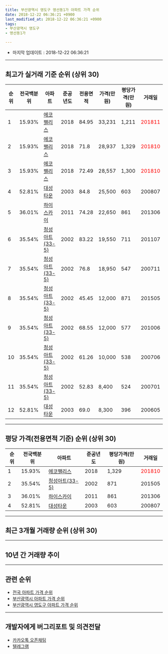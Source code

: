 ```yaml
---
title: 부산광역시 영도구 영선동1가 아파트 가격 순위
date: 2018-12-22 06:36:21 +0900
last_modified_at: 2018-12-22 06:36:21 +0900
tags:
- 부산광역시 영도구
- 영선동1가

---
```


* 마지막 업데이트 : 2018-12-22 06:36:21

---

## 최고가 실거래 기준 순위 (상위 30)


|순위|전국백분위|아파트|준공년도|전용면적|가격(만원)|평당가격(만원)|거래일|
|---|---|---|---|---|---|---|---|
|1|15.93%|[에코팰리스](https://search.naver.com/search.naver?query=%EB%B6%80%EC%82%B0%EA%B4%91%EC%97%AD%EC%8B%9C+%EC%98%81%EB%8F%84%EA%B5%AC+%EC%98%81%EC%84%A0%EB%8F%991%EA%B0%80+%EC%97%90%EC%BD%94%ED%8C%B0%EB%A6%AC%EC%8A%A4)|2018|84.95|33,231|1,211|<span style="color:red">201811</span>|
|2|15.93%|[에코팰리스](https://search.naver.com/search.naver?query=%EB%B6%80%EC%82%B0%EA%B4%91%EC%97%AD%EC%8B%9C+%EC%98%81%EB%8F%84%EA%B5%AC+%EC%98%81%EC%84%A0%EB%8F%991%EA%B0%80+%EC%97%90%EC%BD%94%ED%8C%B0%EB%A6%AC%EC%8A%A4)|2018|71.8|28,937|1,329|<span style="color:red">201810</span>|
|3|15.93%|[에코팰리스](https://search.naver.com/search.naver?query=%EB%B6%80%EC%82%B0%EA%B4%91%EC%97%AD%EC%8B%9C+%EC%98%81%EB%8F%84%EA%B5%AC+%EC%98%81%EC%84%A0%EB%8F%991%EA%B0%80+%EC%97%90%EC%BD%94%ED%8C%B0%EB%A6%AC%EC%8A%A4)|2018|72.49|28,557|1,300|<span style="color:red">201810</span>|
|4|52.81%|[대성타운](https://search.naver.com/search.naver?query=%EB%B6%80%EC%82%B0%EA%B4%91%EC%97%AD%EC%8B%9C+%EC%98%81%EB%8F%84%EA%B5%AC+%EC%98%81%EC%84%A0%EB%8F%991%EA%B0%80+%EB%8C%80%EC%84%B1%ED%83%80%EC%9A%B4)|2003|84.8|25,500|603|200807|
|5|36.01%|[하이스카이](https://search.naver.com/search.naver?query=%EB%B6%80%EC%82%B0%EA%B4%91%EC%97%AD%EC%8B%9C+%EC%98%81%EB%8F%84%EA%B5%AC+%EC%98%81%EC%84%A0%EB%8F%991%EA%B0%80+%ED%95%98%EC%9D%B4%EC%8A%A4%EC%B9%B4%EC%9D%B4)|2011|74.28|22,650|861|201306|
|6|35.54%|[청성아트(33-5)](https://search.naver.com/search.naver?query=%EB%B6%80%EC%82%B0%EA%B4%91%EC%97%AD%EC%8B%9C+%EC%98%81%EB%8F%84%EA%B5%AC+%EC%98%81%EC%84%A0%EB%8F%991%EA%B0%80+%EC%B2%AD%EC%84%B1%EC%95%84%ED%8A%B8%2833-5%29)|2002|83.22|19,550|711|201107|
|7|35.54%|[청성아트(33-5)](https://search.naver.com/search.naver?query=%EB%B6%80%EC%82%B0%EA%B4%91%EC%97%AD%EC%8B%9C+%EC%98%81%EB%8F%84%EA%B5%AC+%EC%98%81%EC%84%A0%EB%8F%991%EA%B0%80+%EC%B2%AD%EC%84%B1%EC%95%84%ED%8A%B8%2833-5%29)|2002|76.8|18,950|547|200711|
|8|35.54%|[청성아트(33-5)](https://search.naver.com/search.naver?query=%EB%B6%80%EC%82%B0%EA%B4%91%EC%97%AD%EC%8B%9C+%EC%98%81%EB%8F%84%EA%B5%AC+%EC%98%81%EC%84%A0%EB%8F%991%EA%B0%80+%EC%B2%AD%EC%84%B1%EC%95%84%ED%8A%B8%2833-5%29)|2002|45.45|12,000|871|201505|
|9|35.54%|[청성아트(33-5)](https://search.naver.com/search.naver?query=%EB%B6%80%EC%82%B0%EA%B4%91%EC%97%AD%EC%8B%9C+%EC%98%81%EB%8F%84%EA%B5%AC+%EC%98%81%EC%84%A0%EB%8F%991%EA%B0%80+%EC%B2%AD%EC%84%B1%EC%95%84%ED%8A%B8%2833-5%29)|2002|68.55|12,000|577|201006|
|10|35.54%|[청성아트(33-5)](https://search.naver.com/search.naver?query=%EB%B6%80%EC%82%B0%EA%B4%91%EC%97%AD%EC%8B%9C+%EC%98%81%EB%8F%84%EA%B5%AC+%EC%98%81%EC%84%A0%EB%8F%991%EA%B0%80+%EC%B2%AD%EC%84%B1%EC%95%84%ED%8A%B8%2833-5%29)|2002|61.26|10,000|538|200706|
|11|35.54%|[청성아트(33-5)](https://search.naver.com/search.naver?query=%EB%B6%80%EC%82%B0%EA%B4%91%EC%97%AD%EC%8B%9C+%EC%98%81%EB%8F%84%EA%B5%AC+%EC%98%81%EC%84%A0%EB%8F%991%EA%B0%80+%EC%B2%AD%EC%84%B1%EC%95%84%ED%8A%B8%2833-5%29)|2002|52.83|8,400|524|200701|
|12|52.81%|[대성타운](https://search.naver.com/search.naver?query=%EB%B6%80%EC%82%B0%EA%B4%91%EC%97%AD%EC%8B%9C+%EC%98%81%EB%8F%84%EA%B5%AC+%EC%98%81%EC%84%A0%EB%8F%991%EA%B0%80+%EB%8C%80%EC%84%B1%ED%83%80%EC%9A%B4)|2003|69.0|8,300|396|200605|


---

## 평당 가격(전용면적 기준) 순위 (상위 30)


|순위|전국백분위|아파트|준공년도|평당가격(만원)|거래일|
|---|---|---|---|---|---|
|1|15.93%|[에코팰리스](https://search.naver.com/search.naver?query=%EB%B6%80%EC%82%B0%EA%B4%91%EC%97%AD%EC%8B%9C+%EC%98%81%EB%8F%84%EA%B5%AC+%EC%98%81%EC%84%A0%EB%8F%991%EA%B0%80+%EC%97%90%EC%BD%94%ED%8C%B0%EB%A6%AC%EC%8A%A4)|2018|1,329|<span style="color:red">201810</span>|
|2|35.54%|[청성아트(33-5)](https://search.naver.com/search.naver?query=%EB%B6%80%EC%82%B0%EA%B4%91%EC%97%AD%EC%8B%9C+%EC%98%81%EB%8F%84%EA%B5%AC+%EC%98%81%EC%84%A0%EB%8F%991%EA%B0%80+%EC%B2%AD%EC%84%B1%EC%95%84%ED%8A%B8%2833-5%29)|2002|871|201505|
|3|36.01%|[하이스카이](https://search.naver.com/search.naver?query=%EB%B6%80%EC%82%B0%EA%B4%91%EC%97%AD%EC%8B%9C+%EC%98%81%EB%8F%84%EA%B5%AC+%EC%98%81%EC%84%A0%EB%8F%991%EA%B0%80+%ED%95%98%EC%9D%B4%EC%8A%A4%EC%B9%B4%EC%9D%B4)|2011|861|201306|
|4|52.81%|[대성타운](https://search.naver.com/search.naver?query=%EB%B6%80%EC%82%B0%EA%B4%91%EC%97%AD%EC%8B%9C+%EC%98%81%EB%8F%84%EA%B5%AC+%EC%98%81%EC%84%A0%EB%8F%991%EA%B0%80+%EB%8C%80%EC%84%B1%ED%83%80%EC%9A%B4)|2003|603|200807|


---

## 최근 3개월 거래량 순위 (상위 30)


<div style="width:100%;">
    <canvas id="deal_count_ranking" height="250"></canvas>
</div>


<script>
new Chart(document.getElementById("deal_count_ranking"), {
    type: 'horizontalBar',
    data: {
        labels: ['에코팰리스'],
        datasets: [{
            label: '실거래 수',
            data: [6],
            borderColor: "rgba(255, 0, 128, 1)",
            backgroundColor: "rgba(255, 0, 128, 0.5)",
            fill: false,
        }]
    },
    options: {
        responsive: true,
        title: {
            display: true,
            text: '최근 3개월 거래량 순위'
        },
        tooltips: {
            mode: 'index',
            intersect: false,
            callbacks: {
                title: function(tooltipItems, data) {
                    return "실거래 수:";
                },
                label: function(tooltipItem, data) {
                    return data.labels[tooltipItem.index] + ": " + tooltipItem.xLabel;
                }
            }
        },
        hover: {
            mode: 'nearest',
            intersect: true
        },
        scales: {
            xAxes: [{
                display: true,
                scaleLabel: {
                    display: true,
                    labelString: '실거래 수'
                },
                ticks: {
                    suggestedMin: 0,
                }
            }],
            yAxes: [{
                display: true,
                ticks: {
                    autoSkip: false,
                    callback: function(value, index, values) {
                        if (value.length > 15)
                            return value.substr(0, 13) + "...";
                        else
                            return value;
                    }
                },
                scaleLabel: {
                    display: false,
                }
            }]
        }
    }
});

</script>


---

## 10년 간 거래량 추이


<div style="width:100%;">
    <canvas id="deal_progress" height="250"></canvas>
</div>

<script>
new Chart(document.getElementById("deal_progress"), {
    type: 'line',
    data: {
        labels: ['200812','200901','200902','200903','200904','200905','200906','200907','200908','200909','200910','200911','200912','201001','201002','201003','201004','201005','201006','201007','201008','201009','201010','201011','201012','201101','201102','201103','201104','201105','201106','201107','201108','201109','201110','201111','201112','201201','201202','201203','201204','201205','201206','201207','201208','201209','201210','201211','201212','201301','201302','201303','201304','201305','201306','201307','201308','201309','201310','201311','201312','201401','201402','201403','201404','201405','201406','201407','201408','201409','201410','201411','201412','201501','201502','201503','201504','201505','201506','201507','201508','201509','201510','201511','201512','201601','201602','201603','201604','201605','201606','201607','201608','201609','201610','201611','201612','201701','201702','201703','201704','201705','201706','201707','201708','201709','201710','201711','201712','201801','201802','201803','201804','201805','201806','201807','201808','201809','201810','201811','201812'],
        datasets: [{
            label: '실거래 수',
            pointRadius: 1,
            data: [0, 0, 0, 0, 0, 0, 0, 0, 0, 0, 0, 0, 0, 0, 0, 0, 0, 0, 1, 1, 0, 0, 0, 0, 0, 0, 0, 0, 0, 0, 0, 1, 0, 0, 0, 1, 0, 0, 1, 0, 1, 0, 0, 0, 0, 1, 0, 0, 0, 0, 0, 0, 0, 0, 1, 1, 0, 1, 2, 0, 0, 0, 0, 0, 1, 1, 0, 0, 1, 1, 1, 0, 0, 0, 0, 0, 0, 1, 0, 1, 0, 0, 0, 0, 1, 0, 1, 1, 1, 0, 0, 0, 0, 0, 1, 1, 0, 0, 0, 0, 1, 0, 0, 0, 0, 0, 0, 0, 0, 0, 0, 0, 0, 0, 0, 0, 0, 1, 4, 2, 0],
            borderColor: "rgba(255, 201, 14, 1)",
            backgroundColor: "rgba(255, 201, 14, 0.5)",
            fill: true,
        }]
    },
    options: {
        responsive: true,
        title: {
            display: true,
            text: '10년간 거래량 추이'
        },
        tooltips: {
            mode: 'index',
            intersect: false,
        },
        hover: {
            mode: 'nearest',
            intersect: true
        },
        scales: {
            xAxes: [{
                display: true,
                scaleLabel: {
                    display: true,
                    labelString: '년/월'
                }
            }],
            yAxes: [{
                display: true,
                ticks: {
                    suggestedMin: 0,
                },
                scaleLabel: {
                    display: true,
                    labelString: '실거래 수'
                }
            }]
        }
    }
});

</script>


---

## 관련 순위

- [전국 아파트 가격 순위](https://inasie.github.io/apt-ranking/전국)
- [부산광역시 아파트 가격 순위](https://inasie.github.io/apt-ranking/부산광역시)
- [부산광역시 영도구 아파트 가격 순위](https://inasie.github.io/apt-ranking/부산광역시-영도구)


---

## 개발자에게 버그리포트 및 의견전달

- [카카오톡 오픈채팅](https://open.kakao.com/o/gLJUAP4)
- [텔레그램](https://t.me/inasie)

